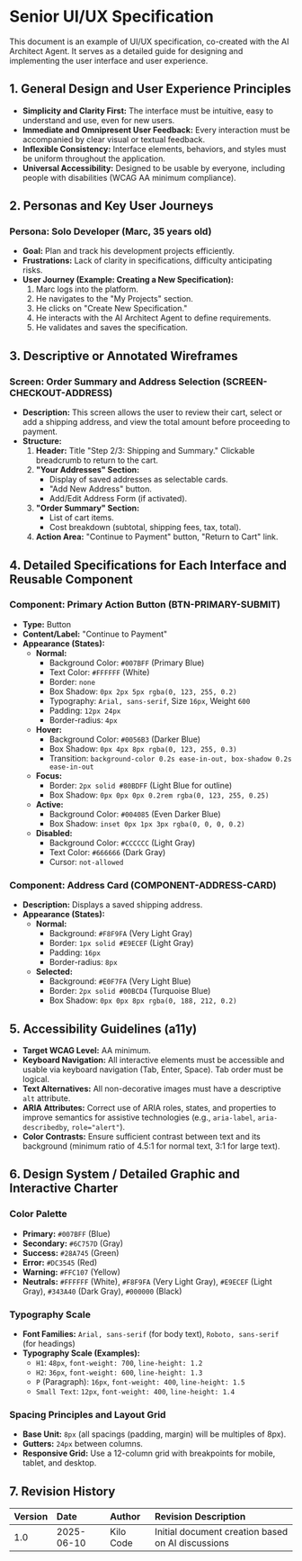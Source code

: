 # Senior UI/UX Specification

This document is an example of UI/UX specification, co-created with the AI Architect Agent. It serves as a detailed guide for designing and implementing the user interface and user experience.

## 1. General Design and User Experience Principles

*   **Simplicity and Clarity First:** The interface must be intuitive, easy to understand and use, even for new users.
*   **Immediate and Omnipresent User Feedback:** Every interaction must be accompanied by clear visual or textual feedback.
*   **Inflexible Consistency:** Interface elements, behaviors, and styles must be uniform throughout the application.
*   **Universal Accessibility:** Designed to be usable by everyone, including people with disabilities (WCAG AA minimum compliance).

## 2. Personas and Key User Journeys

### Persona: Solo Developer (Marc, 35 years old)

*   **Goal:** Plan and track his development projects efficiently.
*   **Frustrations:** Lack of clarity in specifications, difficulty anticipating risks.
*   **User Journey (Example: Creating a New Specification):**
    1.  Marc logs into the platform.
    2.  He navigates to the "My Projects" section.
    3.  He clicks on "Create New Specification."
    4.  He interacts with the AI Architect Agent to define requirements.
    5.  He validates and saves the specification.

## 3. Descriptive or Annotated Wireframes

### Screen: Order Summary and Address Selection (SCREEN-CHECKOUT-ADDRESS)

*   **Description:** This screen allows the user to review their cart, select or add a shipping address, and view the total amount before proceeding to payment.
*   **Structure:**
    1.  **Header:** Title "Step 2/3: Shipping and Summary." Clickable breadcrumb to return to the cart.
    2.  **"Your Addresses" Section:**
        *   Display of saved addresses as selectable cards.
        *   "Add New Address" button.
        *   Add/Edit Address Form (if activated).
    3.  **"Order Summary" Section:**
        *   List of cart items.
        *   Cost breakdown (subtotal, shipping fees, tax, total).
    4.  **Action Area:** "Continue to Payment" button, "Return to Cart" link.

## 4. Detailed Specifications for Each Interface and Reusable Component

### Component: Primary Action Button (BTN-PRIMARY-SUBMIT)

*   **Type:** Button
*   **Content/Label:** "Continue to Payment"
*   **Appearance (States):**
    *   **Normal:**
        *   Background Color: `#007BFF` (Primary Blue)
        *   Text Color: `#FFFFFF` (White)
        *   Border: `none`
        *   Box Shadow: `0px 2px 5px rgba(0, 123, 255, 0.2)`
        *   Typography: `Arial, sans-serif`, Size `16px`, Weight `600`
        *   Padding: `12px 24px`
        *   Border-radius: `4px`
    *   **Hover:**
        *   Background Color: `#0056B3` (Darker Blue)
        *   Box Shadow: `0px 4px 8px rgba(0, 123, 255, 0.3)`
        *   Transition: `background-color 0.2s ease-in-out, box-shadow 0.2s ease-in-out`
    *   **Focus:**
        *   Border: `2px solid #80BDFF` (Light Blue for outline)
        *   Box Shadow: `0px 0px 0px 0.2rem rgba(0, 123, 255, 0.25)`
    *   **Active:**
        *   Background Color: `#004085` (Even Darker Blue)
        *   Box Shadow: `inset 0px 1px 3px rgba(0, 0, 0, 0.2)`
    *   **Disabled:**
        *   Background Color: `#CCCCCC` (Light Gray)
        *   Text Color: `#666666` (Dark Gray)
        *   Cursor: `not-allowed`

### Component: Address Card (COMPONENT-ADDRESS-CARD)

*   **Description:** Displays a saved shipping address.
*   **Appearance (States):**
    *   **Normal:**
        *   Background: `#F8F9FA` (Very Light Gray)
        *   Border: `1px solid #E9ECEF` (Light Gray)
        *   Padding: `16px`
        *   Border-radius: `8px`
    *   **Selected:**
        *   Background: `#E0F7FA` (Very Light Blue)
        *   Border: `2px solid #00BCD4` (Turquoise Blue)
        *   Box Shadow: `0px 0px 8px rgba(0, 188, 212, 0.2)`

## 5. Accessibility Guidelines (a11y)

*   **Target WCAG Level:** AA minimum.
*   **Keyboard Navigation:** All interactive elements must be accessible and usable via keyboard navigation (Tab, Enter, Space). Tab order must be logical.
*   **Text Alternatives:** All non-decorative images must have a descriptive `alt` attribute.
*   **ARIA Attributes:** Correct use of ARIA roles, states, and properties to improve semantics for assistive technologies (e.g., `aria-label`, `aria-describedby`, `role="alert"`).
*   **Color Contrasts:** Ensure sufficient contrast between text and its background (minimum ratio of 4.5:1 for normal text, 3:1 for large text).

## 6. Design System / Detailed Graphic and Interactive Charter

### Color Palette

*   **Primary:** `#007BFF` (Blue)
*   **Secondary:** `#6C757D` (Gray)
*   **Success:** `#28A745` (Green)
*   **Error:** `#DC3545` (Red)
*   **Warning:** `#FFC107` (Yellow)
*   **Neutrals:** `#FFFFFF` (White), `#F8F9FA` (Very Light Gray), `#E9ECEF` (Light Gray), `#343A40` (Dark Gray), `#000000` (Black)

### Typography Scale

*   **Font Families:** `Arial, sans-serif` (for body text), `Roboto, sans-serif` (for headings)
*   **Typography Scale (Examples):**
    *   `H1`: `48px`, `font-weight: 700`, `line-height: 1.2`
    *   `H2`: `36px`, `font-weight: 600`, `line-height: 1.3`
    *   `P` (Paragraph): `16px`, `font-weight: 400`, `line-height: 1.5`
    *   `Small Text`: `12px`, `font-weight: 400`, `line-height: 1.4`

### Spacing Principles and Layout Grid

*   **Base Unit:** `8px` (all spacings (padding, margin) will be multiples of 8px).
*   **Gutters:** `24px` between columns.
*   **Responsive Grid:** Use a 12-column grid with breakpoints for mobile, tablet, and desktop.

## 7. Revision History

| Version | Date       | Author    | Revision Description                                     |
| :------ | :--------- | :-------- | :------------------------------------------------------- |
| 1.0     | 2025-06-10 | Kilo Code | Initial document creation based on AI discussions        |